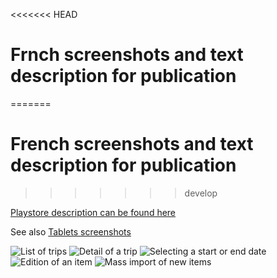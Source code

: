 <<<<<<< HEAD
# Frnch screenshots and text description for publication
=======
# French screenshots and text description for publication
>>>>>>> develop

[Playstore description can be found here](playstore_description.md)

See also [Tablets screenshots](./tab)

![List of trips](trip_list.png)
![Detail of a trip](trip_detail.png)
![Selecting a start or end date](date_picker.png)
![Edition of an item](item_edit.png)
![Mass import of new items](item_mass_import.png)

